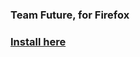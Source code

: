 ### Team Future, for Firefox
### [Install here](https://github.com/fightforthefuture/TeamFutureForFirefox/raw/master/catsignal.xpi)

